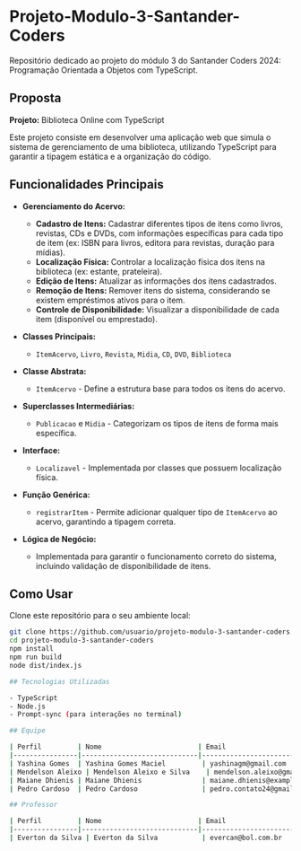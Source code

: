 # Projeto-Modulo-3-Santander-Coders

Repositório dedicado ao projeto do módulo 3 do Santander Coders 2024: Programação Orientada a Objetos com TypeScript.

## Proposta

**Projeto:** Biblioteca Online com TypeScript

Este projeto consiste em desenvolver uma aplicação web que simula o sistema de gerenciamento de uma biblioteca, utilizando TypeScript para garantir a tipagem estática e a organização do código.

## Funcionalidades Principais

- **Gerenciamento do Acervo:**
  - **Cadastro de Itens:** Cadastrar diferentes tipos de itens como livros, revistas, CDs e DVDs, com informações específicas para cada tipo de item (ex: ISBN para livros, editora para revistas, duração para mídias).
  - **Localização Física:** Controlar a localização física dos itens na biblioteca (ex: estante, prateleira).
  - **Edição de Itens:** Atualizar as informações dos itens cadastrados.
  - **Remoção de Itens:** Remover itens do sistema, considerando se existem empréstimos ativos para o item.
  - **Controle de Disponibilidade:** Visualizar a disponibilidade de cada item (disponível ou emprestado).

- **Classes Principais:**
  - `ItemAcervo`, `Livro`, `Revista`, `Midia`, `CD`, `DVD`, `Biblioteca`

- **Classe Abstrata:**
  - `ItemAcervo` - Define a estrutura base para todos os itens do acervo.

- **Superclasses Intermediárias:**
  - `Publicacao` e `Midia` - Categorizam os tipos de itens de forma mais específica.

- **Interface:**
  - `Localizavel` - Implementada por classes que possuem localização física.

- **Função Genérica:**
  - `registrarItem` - Permite adicionar qualquer tipo de `ItemAcervo` ao acervo, garantindo a tipagem correta.

- **Lógica de Negócio:**
  - Implementada para garantir o funcionamento correto do sistema, incluindo validação de disponibilidade de itens.

## Como Usar

Clone este repositório para o seu ambiente local:

```bash
git clone https://github.com/usuario/projeto-modulo-3-santander-coders.git
cd projeto-modulo-3-santander-coders
npm install
npm run build
node dist/index.js

## Tecnologias Utilizadas

- TypeScript
- Node.js
- Prompt-sync (para interações no terminal)

## Equipe

| Perfil         | Nome                        | Email                        | Localização      | GitHub                          | LinkedIn                   |
|----------------|-----------------------------|------------------------------|------------------|---------------------------------|----------------------------|
| Yashina Gomes  | Yashina Gomes Maciel         | yashinagm@gmail.com           | Localização Yashina | [GitHub Yashina](#)              | [LinkedIn Yashina](#)       |
| Mendelson Aleixo | Mendelson Aleixo e Silva    | mendelson.aleixo@gmail.com    | Localização Mendelson | [GitHub Mendelson](#)            | [LinkedIn Mendelson](#)     |
| Maiane Dhienis | Maiane Dhienis               | maiane.dhienis@example.com    | Localização Maiane | [GitHub Maiane](#)               | [LinkedIn Maiane](#)        |
| Pedro Cardoso  | Pedro Cardoso                | pedro.contato24@gmail.com     | Localização Pedro | [GitHub Pedro](#)                | [LinkedIn Pedro](#)         |

## Professor

| Perfil         | Nome                        | Email                        | Localização      | GitHub                          | LinkedIn                   |
|----------------|-----------------------------|------------------------------|------------------|---------------------------------|----------------------------|
| Everton da Silva | Everton da Silva           | evercan@bol.com.br            | Localização Everton | [GitHub Everton](#)              | [LinkedIn Everton](#)       |
